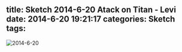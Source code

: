 title: Sketch 2014-6-20 Atack on Titan - Levi
date: 2014-6-20 19:21:17
categories: Sketch
tags:
---
![2014-6-20](/img/sketches/2014.6.20.JPG)
